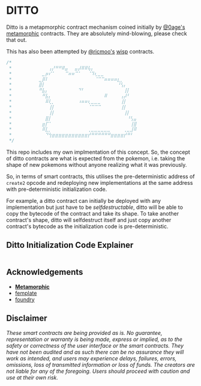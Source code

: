# DITTO

Ditto is a metapmorphic contract mechanism coined initially by [@0age's](https://twitter.com/z0age) [metamorphic](https://github.com/0age/metamorphic) contracts. They are absolutely mind-blowing, please check that out.

This has also been attempted by [@ricmoo's](https://github.com/ricmoo) [wisp](https://blog.ricmoo.com/wisps-the-magical-world-of-create2-5c2177027604) contracts.

```javascript
/*
 * 			⠀⠀⠀⢠⡜⠛⠛⠿⣤⠀⠀⣤⡼⠿⠿⢧⡄⠀⠀⠀⠀⠀⠀⠀⠀⠀⠀⠀⠀⠀
 * 			⠀⣀⡶⠎⠁⠀⠀⠀⠉⠶⠶⠉⠁⠀⠀⠈⠹⢆⣀⣀⠀⠀⠀⠀⠀⠀⠀⠀⠀⠀
 * 			⣀⡿⠇⠀⠀⠀⠀⠀⠀⠀⠀⠀⠀⠀⠀⠀⠀⠈⠉⠉⠶⠶⠶⠶⣆⡀⠀⠀⠀⠀
 * 			⣿⡇⠀⠀⠀⠀⠀⠀⠀⠀⠀⠀⠀⠀⠀⠀⠀⠀⠀⠀⠀⠀⠀⠀⠘⢣⡄⠀⠀⠀
 * 			⠛⣧⡄⠀⠀⠀⠀⠀⠀⠀⠀⠀⠙⠃⠀⠀⠀⠀⠀⠀⠀⠀⠀⠀⠀⠀⢸⡇⠀⠀
 * 			⠀⠛⣧⡄⠀⠀⠀⠀⠀⠀⠀⠀⠀⠀⠀⠀⠀⠀⠀⠀⠿⠀⠀⠀⠀⢠⡼⠃⠀⠀
 * 			⠀⠀⠿⢇⡀⠀⠀⠀⠀⠀⠀⠀⠰⠶⠶⢆⣀⣀⣀⠀⠀⠀⠀⠀⠀⢸⡇⠀⠀⠀
 * 			⠀⠀⠀⢸⡇⠀⠀⠀⠀⠀⠀⠀⠀⠀⠀⠈⠉⠉⠉⠀⠀⠀⠀⠀⠀⢸⡇⠀⠀⠀
 * 			⠀⠀⠀⢸⡇⠀⠀⠀⠀⠀⠀⠀⠀⠀⠀⠀⠀⠀⠀⠀⠀⠀⠀⠀⠀⠀⢸⡇⠀⠀
 * 			⠀⠀⣿⡇⠀⠀⠀⠀⠀⠀⠀⠀⠀⠀⠀⠀⠀⠀⠀⠀⠀⠀⠀⠀⠀⠀⠀⠘⢣⣤
 * 			⠀⣶⡏⠁⠀⠀⠀⠀⠀⠀⠀⠀⠀⠀⠀⠀⠀⠀⠀⠀⠀⠀⠀⠀⠀⠀⠀⠀⢸⣿
 * 			⠀⠿⣇⡀⠀⠀⠀⠀⠀⠀⠀⠀⠀⠀⠀⢀⣀⣀⣀⣀⣀⣀⠀⠀⠀⠀⢀⣀⣸⠿
 * 			⠀⠀⠙⢳⣶⣶⣶⣶⣶⣶⣶⣶⣶⣶⣶⡞⠛⠛⠛⠛⠛⠛⣶⣶⣶⣶⡞⠛⠃⠀
 */
```

This repo includes my own implmentation of this concept. So, the concept of ditto contracts are what is expected from the pokemon, i.e. taking the shape of new pokemons without anyone realizing what it was previously.

So, in terms of smart contracts, this utilises the pre-deterministic address of `create2` opcode and redeploying new implementations at the same address with pre-deterministic initialization code.

For example, a ditto contract can initially be deployed with any implementation but just have to be *selfdestructable*, ditto will be able to copy the bytecode of the contract and take its shape. To take another contract's shape, ditto will selfdestruct itself and just copy another contract's bytecode as the initialization code is pre-deterministic.

## Ditto Initialization Code Explainer

```bash
```

## Acknowledgements

- [**Metamorphic**](https://github.com/0age/metamorphic)
- [femplate](https://github.com/abigger87/femplate)
- [foundry](https://github.com/foundry-rs/foundry)

## Disclaimer

_These smart contracts are being provided as is. No guarantee, representation or warranty is being made, express or implied, as to the safety or correctness of the user interface or the smart contracts. They have not been audited and as such there can be no assurance they will work as intended, and users may experience delays, failures, errors, omissions, loss of transmitted information or loss of funds. The creators are not liable for any of the foregoing. Users should proceed with caution and use at their own risk._
